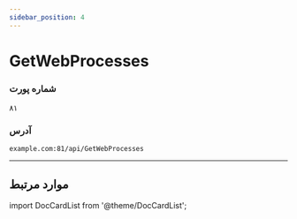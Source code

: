 ```yaml
---
sidebar_position: 4
---
```


# GetWebProcesses

### شماره پورت

۸۱

### آدرس

```URL title="URL"
example.com:81/api/GetWebProcesses
```

---

## موارد مرتبط

import DocCardList from '@theme/DocCardList';

<DocCardList />
